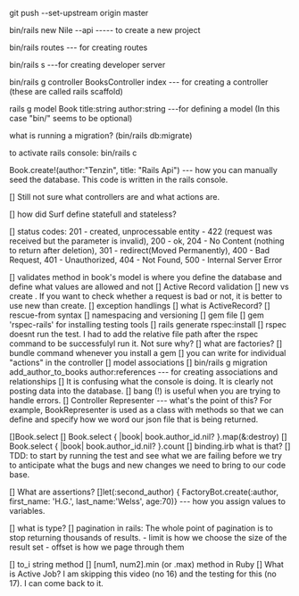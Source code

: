 git push --set-upstream origin master

bin/rails new Nile --api ----- to create a new project

bin/rails routes --- for creating routes

bin/rails s ---for creating developer server


bin/rails g controller BooksController index --- for creating a controller (these are called rails scaffold)

rails g model Book title:string author:string ---for defining a model (In this case "bin/" seems to be optional)


what is running a migration?  (bin/rails db:migrate)

to activate rails console: bin/rails c

Book.create!(author:"Tenzin", title: "Rails Api") --- how you can manually seed the database. This code is written in the rails console.

[] Still not sure what controllers are and what actions are.

[] how did Surf define statefull and stateless?

[] status codes: 201 - created, unprocessable entity - 422 (request was received but the parameter is invalid), 200 - ok, 204 - No Content (nothing to return after deletion), 301 - redirect(Moved Permanently), 400 - Bad Request, 401 - Unauthorized, 404 - Not Found, 500 - Internal Server Error

[] validates method in book's model is where you define the database and define what values are allowed and not
[] Active Record validation
[] new vs create . If you want to check whether a request is bad or not, it is better to use new than create.
[] exception handlings
[] what is ActiveRecord?
[] rescue-from syntax
[] namespacing and versioning
[] gem file
[] gem 'rspec-rails' for installing testing tools
[] rails generate rspec:install
[] rspec doesnt run the test. I had to add the relative file path after the rspec command to be successfulyl run it. Not sure why?
[] what are factories?
[] bundle command whenever you install a gem
[] you can write for individual "actions" in the controller
[] model associations
[] bin/rails g migration add_author_to_books author:references  --- for creating associations and relationships
[] It is confusing what the console is doing. It is clearly not posting data into the database.
[] bang (!) is useful when you are trying to handle errors.
[] Controller Representer --- what's the point of this?
For example, BookRepresenter is used as a class with methods so that we can define and specify how we word our json file that is being returned.



[]Book.select
[] Book.select { |book| book.author_id.nil? }.map(&:destroy)
[] Book.select { |book| book.author_id.nil? }.count
[] binding.irb     what is that?
[] TDD: to start by running the test and see what we are failing before we try to anticipate what the bugs and new changes we need to bring to our code base.


[] What are assertions?
[]let(:second_author) { FactoryBot.create(:author, first_name: 'H.G.', last_name:'Welss', age:70)}  --- how you assign values to variables.

[] what is type?
[] pagination in rails: The whole point of pagination is to stop returning thousands of results.
    - limit is how we choose the size of the result set
    - offset is how we page through them

[] to_i string method
[] [num1, num2].min (or .max) method in Ruby
[] What is Active Job? I am skipping this video (no 16) and the testing for this (no 17). I can come back to it. 

